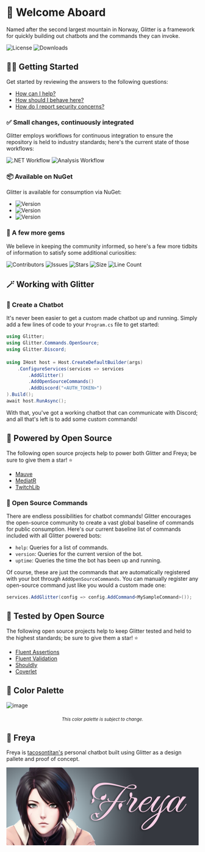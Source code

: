 # 🗻 Welcome Aboard

Named after the second largest mountain in Norway, Glitter is a framework for quickly building out chatbots and the commands they can invoke.

![License](https://img.shields.io/github/license/tacosontitan/Glitter?logo=github&style=for-the-badge)
![Downloads](https://img.shields.io/nuget/dt/glitter?logo=nuget&style=for-the-badge)

## 💁‍♀️ Getting Started

Get started by reviewing the answers to the following questions:

- [How can I help?](./CONTRIBUTING.md)
- [How should I behave here?](./CODE_OF_CONDUCT.md)
- [How do I report security concerns?](./SECURITY.md)

### ✅ Small changes, continuously integrated

Glitter employs workflows for continuous integration to ensure the repository is held to industry standards; here's the current state of those workflows:

![.NET Workflow](https://img.shields.io/github/actions/workflow/status/tacosontitan/Glitter/dotnet.yml?label=Build%20and%20Test&logo=dotnet&style=for-the-badge)
![Analysis Workflow](https://img.shields.io/github/actions/workflow/status/tacosontitan/Glitter/codeql.yml?label=Analysis&logo=dotnet&style=for-the-badge)

### 📦 Available on NuGet

Glitter is available for consumption via NuGet:

- ![Version](https://img.shields.io/nuget/v/Glitter?logo=nuget&label=Glitter&style=for-the-badge)
- ![Version](https://img.shields.io/nuget/v/Glitter.Discord?logo=nuget&label=Glitter.Discord&style=for-the-badge)
- ![Version](https://img.shields.io/nuget/v/Glitter.Commands.OpenSource?logo=nuget&label=Glitter.Commands.OpenSource&style=for-the-badge)

### 💎 A few more gems

We believe in keeping the community informed, so here's a few more tidbits of information to satisfy some additional curiosities:

![Contributors](https://img.shields.io/github/contributors/tacosontitan/Glitter?logo=github&style=for-the-badge)
![Issues](https://img.shields.io/github/issues/tacosontitan/Glitter?logo=github&style=for-the-badge)
![Stars](https://img.shields.io/github/stars/tacosontitan/Glitter?logo=github&style=for-the-badge)
![Size](https://img.shields.io/github/languages/code-size/tacosontitan/Glitter?logo=github&style=for-the-badge)
![Line Count](https://img.shields.io/tokei/lines/github/tacosontitan/Glitter?logo=github&style=for-the-badge)

## 🪄 Working with Glitter

### 🎉 Create a Chatbot

It's never been easier to get a custom made chatbot up and running. Simply add a few lines of code to your `Program.cs` file to get started:

```csharp
using Glitter;
using Glitter.Commands.OpenSource;
using Glitter.Discord;

using IHost host = Host.CreateDefaultBuilder(args)
    .ConfigureServices(services => services
        .AddGlitter()
        .AddOpenSourceCommands()
        .AddDiscord("<AUTH_TOKEN>")
).Build();
await host.RunAsync();
```

With that, you've got a working chatbot that can communicate with Discord; and all that's left is to add some custom commands!

## 💪 Powered by Open Source

The following open source projects help to power both Glitter and Freya; be sure to give them a star! ⭐

- [Mauve](https://github.com/tacosontitan/Mauve)
- [MediatR](https://github.com/jbogard/MediatR)
- [TwitchLib](https://github.com/TwitchLib/TwitchLib)

### 🎊 Open Source Commands

There are endless possibilities for chatbot commands! Glitter encourages the open-source community to create a vast global baseline of commands for public consumption. Here's our current baseline list of commands included with all Glitter powered bots:

- `help`: Queries for a list of commands.
- `version`: Queries for the current version of the bot.
- `uptime`: Queries the time the bot has been up and running.

Of course, these are just the commands that are automatically registered with your bot through `AddOpenSourceCommands`. You can manually register any open-source command just like you would a custom made one:

```csharp
services.AddGlitter(config => config.AddCommand<MySampleCommand>());
```

## 🧪 Tested by Open Source

The following open source projects help to keep Glitter tested and held to the highest standards; be sure to give them a star! ⭐

- [Fluent Assertions](https://github.com/fluentassertions/fluentassertions)
- [Fluent Validation](https://github.com/FluentValidation/FluentValidation)
- [Shouldly](https://github.com/shouldly/shouldly)
- [Coverlet](https://github.com/coverlet-coverage/coverlet)

## 🎨 Color Palette

![image](https://user-images.githubusercontent.com/65432314/213923346-1f909154-56e3-4fdd-ba8b-45c5b98a8c5e.png)
<p align="center"><sub><i>This color palette is subject to change.</i></sub></p>

## 💃 Freya

Freya is [tacosontitan's](https://github.com/tacosontitan) personal chatbot built using Glitter as a design pallete and proof of concept.

![Freya Header](/resources/images/freya-header.png "Freya Header")
